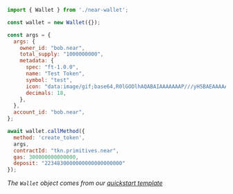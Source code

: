 ```js
import { Wallet } from './near-wallet';

const wallet = new Wallet({});

const args = {
  args: {
    owner_id: "bob.near",
    total_supply: "1000000000",
    metadata: {
      spec: "ft-1.0.0",
      name: "Test Token",
      symbol: "test",
      icon: "data:image/gif;base64,R0lGODlhAQABAIAAAAAAAP///yH5BAEAAAAALAAAAAABAAEAAAIBRAA7",
      decimals: 18,
    },
  },
  account_id: "bob.near",
};

await wallet.callMethod({
  method: 'create_token',
  args,
  contractId: "tkn.primitives.near",
  gas: 300000000000000,
  deposit: "2234830000000000000000000"
});
```
_The `Wallet` object comes from our [quickstart template](https://github.com/near-examples/hello-near-examples/blob/main/frontend/near-wallet.js)_
